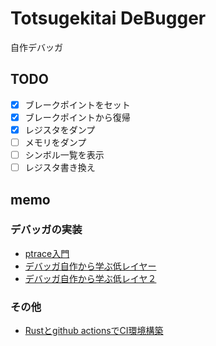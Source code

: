 # Totsugekitai DeBugger

自作デバッガ

## TODO

- [x] ブレークポイントをセット
- [x] ブレークポイントから復帰
- [x] レジスタをダンプ
- [ ] メモリをダンプ
- [ ] シンボル一覧を表示
- [ ] レジスタ書き換え

## memo

### デバッガの実装

- [ptrace入門](https://www.amazon.co.jp/ptrace%E5%85%A5%E9%96%80-ptrace%E3%81%AE%E4%BD%BF%E3%81%84%E6%96%B9-%E5%A4%A7%E5%B1%B1%E6%81%B5%E5%BC%98-ebook/dp/B07X2PCH7K)
- [デバッガ自作から学ぶ低レイヤー](https://naotechnology.hatenablog.com/entry/2019/12/21/083423)
- [デバッガ自作から学ぶ低レイヤ２](https://naotechnology.hatenablog.com/entry/2019/12/31/124727)

### その他

- [Rustとgithub actionsでCI環境構築](https://zenn.dev/naokifujita/articles/c890954165c21f)
